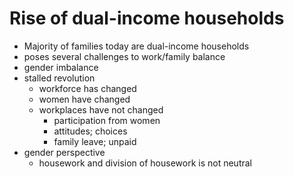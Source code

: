 # Rise of dual-income households

- Majority of families today are dual-income households
- poses several challenges to work/family balance
- gender imbalance
- stalled revolution
    - workforce has changed
    - women have changed
    - workplaces have not changed
        - participation from women
        - attitudes; choices
        - family leave; unpaid
- gender perspective
    - housework and division of housework is not neutral
